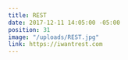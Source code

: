```yaml
---
title: REST
date: 2017-12-11 14:05:00 -05:00
position: 31
image: "/uploads/REST.jpg"
link: https://iwantrest.com
---
```


